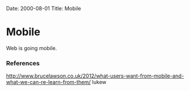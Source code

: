 Date: 2000-08-01
Title: Mobile

# Mobile
Web is going mobile.

### References
http://www.brucelawson.co.uk/2012/what-users-want-from-mobile-and-what-we-can-re-learn-from-them/
lukew